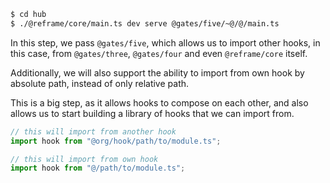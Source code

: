 ```sh
$ cd hub
$ ./@reframe/core/main.ts dev serve @gates/five/~@/@/main.ts
```

In this step, we pass `@gates/five`, which allows us to import other hooks, in
this case, from `@gates/three`, `@gates/four` and even `@reframe/core` itself.

Additionally, we will also support the ability to import from own hook by
absolute path, instead of only relative path.

This is a big step, as it allows hooks to compose on each other, and also allows
us to start building a library of hooks that we can import from.

```ts
// this will import from another hook
import hook from "@org/hook/path/to/module.ts";

// this will import from own hook
import hook from "@/path/to/module.ts";
```
